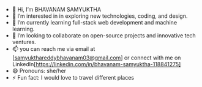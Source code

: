 - 👋 Hi, I’m BHAVANAM SAMYUKTHA
- 👀 I’m interested in in exploring new technologies, coding, and design.
- 🌱 I’m currently learning full-stack web development and machine learning.
- 💞️ I’m looking to collaborate on open-source projects and innovative tech ventures.
- 📫 you can reach me via email at [samyukthareddybhavanam03@gmail.com] or connect with me on LinkedIn[https://linkedin.com/in/bhavanam-samyuktha-118841275]
- 😄 Pronouns: she/her
- ⚡ Fun fact: I would love to travel different places



<!---
Samyu0318/Samyu0318 is a ✨ special ✨ repository because its `README.md` (this file) appears on your GitHub profile.
You can click the Preview link to take a look at your changes.
--->
